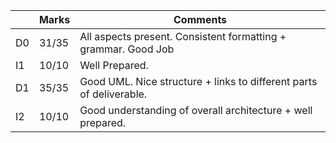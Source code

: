 |                |Marks                         |Comments                     |
|----------------|-------------------------------|-----------------------------|
|D0 | 31/35 | All aspects present. Consistent formatting + grammar. Good Job            |
|I1 | 10/10 | Well Prepared.           |
|D1 | 35/35 | Good UML. Nice structure + links to different parts of deliverable.           |
|I2 | 10/10 | Good understanding of overall architecture + well prepared.           |

